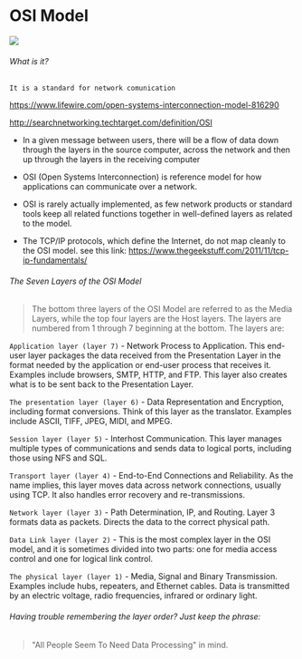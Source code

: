 # OSI Model

![](https://techdifferences.com/wp-content/uploads/2016/03/Untitled-1.jpg)

###### What is it? 
```
It is a standard for network comunication
```

https://www.lifewire.com/open-systems-interconnection-model-816290

http://searchnetworking.techtarget.com/definition/OSI

- In a given message between users, there will be a flow of data down through the layers in the source computer, across the network and then up through the layers in the receiving computer

- OSI (Open Systems Interconnection) is reference model for how applications can communicate over a network.

- OSI is rarely actually implemented, as few network products or standard tools keep all related functions together in well-defined layers as related to the model.

- The TCP/IP protocols, which define the Internet, do not map cleanly to the OSI model. see this link: https://www.thegeekstuff.com/2011/11/tcp-ip-fundamentals/

###### The Seven Layers of the OSI Model

> The bottom three layers of the OSI Model are referred to as the Media Layers, while the top four layers are the Host layers.
> The layers are numbered from 1 through 7 beginning at the bottom. The layers are:

`Application layer (layer 7)` - Network Process to Application. This end-user layer packages the data received from the
Presentation Layer in the format needed by the application or end-user process that receives it. Examples include browsers,
SMTP, HTTP, and FTP. This layer also creates what is to be sent back to the Presentation Layer.

`The presentation layer (layer 6)` - Data Representation and Encryption, including format conversions. Think of this layer as
the translator. Examples include ASCII, TIFF, JPEG, MIDI, and MPEG.

`Session layer (layer 5)` - Interhost Communication. This layer manages multiple types of communications and sends data to
logical ports, including those using NFS and SQL.

`Transport layer (layer 4)` - End-to-End Connections and Reliability. As the name implies, this layer moves data across
network connections, usually using TCP. It also handles error recovery and re-transmissions.

`Network layer (layer 3)` - Path Determination, IP, and Routing. Layer 3 formats data as packets. Directs the data to the
correct physical path.

`Data Link layer (layer 2)` - This is the most complex layer in the OSI model, and it is sometimes divided into two parts: one
for media access control and one for logical link control.

`The physical layer (layer 1)` - Media, Signal and Binary Transmission. Examples include hubs, repeaters, and Ethernet cables.
Data is transmitted by an electric voltage, radio frequencies, infrared or ordinary light.

###### Having trouble remembering the layer order? Just keep the phrase:

> "All People Seem To Need Data Processing" in mind.
